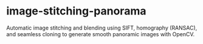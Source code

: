 # image-stitching-panorama
Automatic image stitching and blending using SIFT, homography (RANSAC), and seamless cloning to generate smooth panoramic images with OpenCV.
